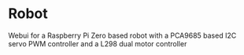 # Robot

Webui for a Raspberry Pi Zero based robot with a PCA9685 based I2C servo PWM controller and a L298 dual motor controller
